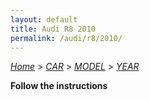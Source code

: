 ```yaml
---
layout: default
title: Audi R8 2010
permalink: /audi/r8/2010/
---
```

[*Home*](/) > [*CAR*](/car/) > [*MODEL*](/car/model/) > [*YEAR*](/car/model/year/)

**Follow the instructions**